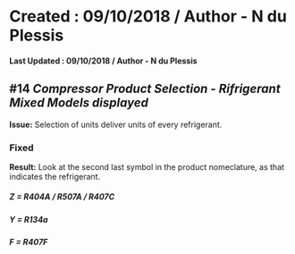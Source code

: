 # Created : 09/10/2018 / Author - N du Plessis
#### Last Updated : 09/10/2018 / Author - N du Plessis

##  #14 **_Compressor Product Selection - Rifrigerant Mixed Models displayed_**

**Issue:** Selection of units deliver units of every refrigerant.


### Fixed


**Result:** Look at the second last symbol in the product nomeclature, as that indicates the refrigerant.
##### Z = R404A / R507A / R407C
##### Y = R134a
##### F = R407F
